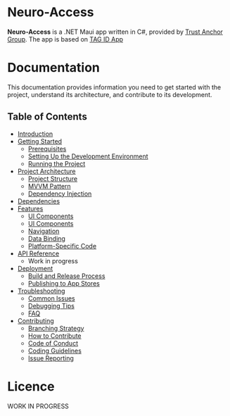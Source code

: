 # Neuro-Access

**Neuro-Access** is a .NET Maui app written in C#, provided by [Trust Anchor Group](https://trustanchorgroup.com/).
The app is based on [TAG ID App](https://github.com/Trust-Anchor-Group/IdApp)

# Documentation

This documentation provides information you need to get started with the project, understand its architecture, and contribute to its development.

## Table of Contents

- [Introduction](#introduction)
- [Getting Started](Content/getting_started.md)
  - [Prerequisites](Content/getting_started.md#prerequisites)
  - [Setting Up the Development Environment](Content/getting_started.md#setting-up-the-development-environment)
  - [Running the Project](Content/getting_started.md#running-the-project)
- [Project Architecture](Content/architecture.md)
  - [Project Structure](Content/architecture.md#project-structure)
  - [MVVM Pattern](Content/architecture.md#mvvm-pattern)
  - [Dependency Injection](Content/architecture.md#dependency-injection)
- [Dependencies](Content/dependencies.md)
- [Features](features.md)
  - [UI Components](features.md#services)
  - [UI Components](features.md#ui-components)
  - [Navigation](features.md#navigation)
  - [Data Binding](features.md#data-binding)
  - [Platform-Specific Code](features.md#platform-specific-code)
- [API Reference](api_reference.md)
  - Work in progress
- [Deployment](deployment.md)
  - [Build and Release Process](deployment.md#build-and-release-process)
  - [Publishing to App Stores](deployment.md#publishing-to-app-stores)
- [Troubleshooting](troubleshooting.md)
  - [Common Issues](troubleshooting.md#common-issues)
  - [Debugging Tips](troubleshooting.md#debugging-tips)
  - [FAQ](troubleshooting.md#faq)
- [Contributing](contributing.md)
  - [Branching Strategy](contributing.md#branching-strategy)
  - [How to Contribute](contributing.md#how-to-contribute)
  - [Code of Conduct](contributing.md#code-of-conduct)
  - [Coding Guidelines](contributing.md#style-guide)
  - [Issue Reporting](contributing.md#issue-reporting)

# Licence

WORK IN PROGRESS
